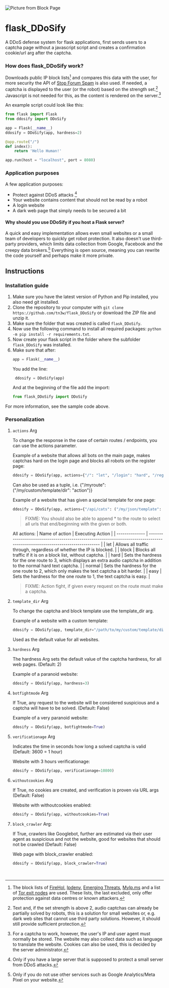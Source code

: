 <picture>
  <source media="(prefers-color-scheme: dark)" srcset="https://github.com/tn3w/flask_DDoSify/releases/download/v0.3/blocked-dark.png">
  <source media="(prefers-color-scheme: light)" srcset="https://github.com/tn3w/flask_DDoSify/releases/download/v0.3/blocked-light.png">
  <img alt="Picture from Block Page" src="https://github.com/tn3w/flask_DDoSify/releases/download/v0.3/blocked-dark.png">
</picture>
  
# flask_DDoSify
A DDoS defense system for flask applications, first sends users to a captcha page without a javascript script and creates a confirmation cookie/url arg after the captcha.

### How does flask_DDoSify work?
Downloads public IP block lists[^1] and compares this data with the user, for more security the API of [Stop Forum Spam](https://www.stopforumspam.com/) is also used. If needed, a captcha is displayed to the user (or the robot) based on the strength set.[^2] Javascript is not needed for this, as the content is rendered on the server.[^3]

An example script could look like this:
```python
from flask import Flask
from ddosify import DDoSify

app = Flask(__name__)
ddosify = DDoSify(app, hardness=2)

@app.route("/")
def index():
    return 'Hello Human!'

app.run(host = "localhost", port = 8080)
```

### Application purposes
A few application purposes:
  - Protect against DDoS attacks [^4]
  - Your website contains content that should not be read by a robot
  - A login website
  - A dark web page that simply needs to be secured a bit

#### Why should you use DDoSify if you host a Flask server?
A quick and easy implementation allows even small websites or a small team of developers to quickly get robot protection. It also doesn't use third-party providers, which limits data collection from Google, Facebook and the creepy data brokers.[^5] Everything is open source, meaning you can rewrite the code yourself and perhaps make it more private.

## Instructions

### Installation guide
1. Make sure you have the latest version of Python and Pip installed, you also need git installed.
2. Clone the repository to your computer with `git clone https://github.com/tn3w/flask_DDoSify` or download the ZIP file and unzip it.
3. Make sure the folder that was created is called `flask_DDoSify`.
4. Now use the following command to install all required packages: `python -m pip install -r requirements.txt`.
5. Now create your flask script in the folder where the subfolder `flask_DDoSify` was installed.
6. Make sure that after:
   ```python
   app = Flask(__name__)
   ```
   You add the line:
   ```python
    ddosify = DDoSify(app)
   ```
   And at the beginning of the file add the import:
   ```python
   from flask_DDoSify import DDoSify
   ```
For more information, see the sample code above.

### Personalization

1. `actions` Arg

   To change the response in the case of certain routes / endpoints, you can use the actions parameter.
   
   Example of a website that allows all bots on the main page, makes captchas hard on the login page and blocks all robots on the register page:
   ```python
   ddosify = DDoSify(app, actions={"/": "let", "/login": "hard", "/register": "block"})
   ```
   
   Can also be used as a tuple, i.e. {"/myroute": ("/my/custom/template/dir": "action")}

   Example of a website that has given a special template for one page:
   ```python
   ddosify = DDoSify(app, actions={"/api/cats": ("/my/json/template": "let")})
   ```
   > FIXME: You should also be able to append * to the route to select all urls that end/beginning with the given or both.
   
   All actions:
   | Name of action | Executing Action                                                                                                             |
   | -------------- | ---------------------------------------------------------------------------------------------------------------------------- |
   | let            | Allows all traffic through, regardless of whether the IP is blocked.                                                         |
   | block          | Blocks all traffic if it is on a block list, without captcha.                                                                |
   | hard           | Sets the hardness for the one route to 3, which displays an extra audio captcha in addition to the normal hard text captcha. |
   | normal         | Sets the hardness for the one route to 2, which only makes the text captcha a bit harder.                                    |
   | easy           | Sets the hardness for the one route to 1, the text captcha is easy.                                                          |
   > FIXME: Action fight, if given every request on the route must make a captcha.

3. `template_dir` Arg

   To change the captcha and block template use the template_dir arg.

   Example of a website with a custom template:
   ```python
   ddosify = DDoSify(app, template_dir="/path/to/my/custom/template/dir")
   ```

   Used as the default value for all websites.

4. `hardness` Arg

   The hardness Arg sets the default value of the captcha hardness, for all web pages. (Default: 2)

   Example of a paranoid website:
   ```python
   ddosify = DDoSify(app, hardness=3)
   ```

5. `botfightmode` Arg

   If True, any request to the website will be considered suspicious and a captcha will have to be solved. (Default: False)
   
   Example of a very paranoid website:
   ```python
   ddosify = DDoSify(app, botfightmode=True)
   ```

6. `verificationage` Arg

   Indicates the time in seconds how long a solved captcha is valid (Default: 3600 = 1 hour)

   Website with 3 hours verificationage:
   ```python
   ddosify = DDoSify(app, verificationage=10800)
   ```

7. `withoutcookies` Arg

   If True, no cookies are created, and verification is proven via URL args (Default: False)

   Website with withoutcookies enabled:
   ```python
   ddosify = DDoSify(app, withoutcookies=True)
   ```

8. `block_crawler` Arg:

   If True, crawlers like Googlebot, further are estimated via their user agent as suspicious and not the website, good for websites that should not be crawled (Default: False)

   Web page with block_crawler enabled:
   ```python
   ddosify = DDoSify(app, block_crawler=True)
   ```

<br>

[^1]: The block lists of [FireHol](https://firehol.org/), [Ipdeny](https://www.ipdeny.com), [Emerging Threats](https://rules.emergingthreats.net), [MyIp.ms](https://myip.ms/) and a list of [Tor exit nodes](https://www.torproject.org/) are used. These lists, the last excluded, only offer protection against data centres or known attackers.
[^2]: Text and, if the set strength is above 2, audio captchas can already be partially solved by robots, this is a solution for small websites or, e.g. dark web sites that cannot use third party solutions. However, it should still provide sufficient protection.
[^3]: For a captcha to work, however, the user's IP and user agent must normally be stored. The website may also collect data such as language to translate the website. Cookies can also be used, this is decided by the server administrator.
[^4]: Only if you have a large server that is supposed to protect a small server from DDoS attacks.
[^5]: Only if you do not use other services such as Google Analytics/Meta Pixel on your website.
